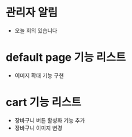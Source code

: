 # 관리자 알림
- 오늘 회의 있습니다

# default page 기능 리스트
- 이미지 확대 기능 구현



# cart 기능 리스트
- 장바구니 버튼 활성화 기능 추가
- 장바구니 이미지 변경
